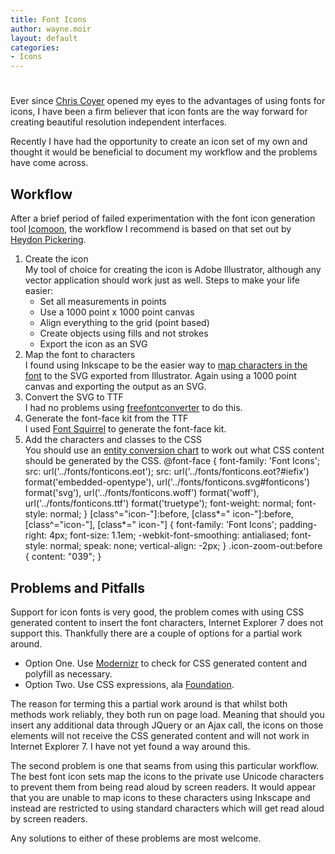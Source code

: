 ```yaml
---
title: Font Icons
author: wayne.moir
layout: default
categories:
- Icons
---
```

# 

Ever since [Chris Coyer][1] opened my eyes to the advantages of using fonts for icons, I have been a firm believer that icon fonts are the way forward for creating beautiful resolution independent interfaces.

 [1]: http://css-tricks.com/examples/IconFont/

Recently I have had the opportunity to create an icon set of my own and thought it would be beneficial to document my workflow and the problems have come across.

## Workflow

After a brief period of failed experimentation with the font icon generation tool [Icomoon][2], the workflow I recommend is based on that set out by [Heydon Pickering][3].

 [2]: http://keyamoon.com/icomoon/#toHome
 [3]: http://www.webdesignerdepot.com/2012/01/how-to-make-your-own-icon-webfont/

1.  Create the icon  
    My tool of choice for creating the icon is Adobe Illustrator, although any vector application should work just as well. Steps to make your life easier: 
    *   Set all measurements in points
    *   Use a 1000 point x 1000 point canvas
    *   Align everything to the grid (point based)
    *   Create objects using fills and not strokes
    *   Export the icon as an SVG
2.  Map the font to characters  
    I found using Inkscape to be the easier way to [map characters in the font][4] to the SVG exported from Illustrator. Again using a 1000 point canvas and exporting the output as an SVG.
3.  Convert the SVG to TTF  
    I had no problems using [freefontconverter][5] to do this.
4.  Generate the font-face kit from the TTF  
    I used [Font Squirrel][6] to generate the font-face kit.
5.  Add the characters and classes to the CSS  
    You should use an [entity conversion chart][7] to work out what CSS content should be generated by the CSS.     @font-face {
        		font-family: 'Font Icons';
        		src: url&#40;'../fonts/fonticons.eot'&#41;;
        		src: url&#40;'../fonts/fonticons.eot?#iefix'&#41; format&#40;'embedded-opentype'&#41;,
        			url&#40;'../fonts/fonticons.svg#fonticons'&#41; format&#40;'svg'&#41;,
        			url&#40;'../fonts/fonticons.woff'&#41; format&#40;'woff'&#41;,
        			url&#40;'../fonts/fonticons.ttf'&#41; format&#40;'truetype'&#41;;
        		font-weight: normal;
        		font-style: normal;
        	&#125;
        	&#91;class^="icon-"&#93;:before, &#91;class*=" icon-"&#93;:before,
        	&#91;class^="icon-"&#93;, &#91;class*=" icon-"&#93; &#123;
        		font-family: 'Font Icons';
        		padding-right: 4px;
        		font-size: 1.1em;
        		-webkit-font-smoothing: antialiased;
        		font-style: normal;
        		speak: none;
        		vertical-align: -2px;
        	&#125;
        	.icon-zoom-out:before &#123;
        		content: "039";
        	&#125;
    
         

## Problems and Pitfalls

Support for icon fonts is very good, the problem comes with using CSS generated content to insert the font characters, Internet Explorer 7 does not support this. Thankfully there are a couple of options for a partial work around.

*   Option One. Use [Modernizr][8] to check for CSS generated content and polyfill as necessary.
*   Option Two. Use CSS expressions, ala [Foundation][9].

The reason for terming this a partial work around is that whilst both methods work reliably, they both run on page load. Meaning that should you insert any additional data through JQuery or an Ajax call, the icons on those elements will not receive the CSS generated content and will not work in Internet Explorer 7. I have not yet found a way around this.

The second problem is one that seams from using this particular workflow. The best font icon sets map the icons to the private use Unicode characters to prevent them from being read aloud by screen readers. It would appear that you are unable to map icons to these characters using Inkscape and instead are restricted to using standard characters which will get read aloud by screen readers.

Any solutions to either of these problems are most welcome.

 [4]: http://cleversomeday.wordpress.com/2010/03/27/video-make-a-font-in-inkscape/
 [5]: http://www.freefontconverter.com/
 [6]: http://www.fontsquirrel.com/fontface/generator
 [7]: http://wacky.bz/004/
 [8]: http://modernizr.com/
 [9]: http://www.zurb.com/article/1047/bigger-stronger-new-accessible-foundation